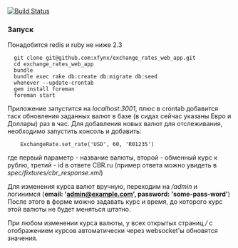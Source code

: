 [![Build Status](https://travis-ci.org/xfynx/exchange_rates_web_app.svg)](https://travis-ci.org/xfynx/exchange_rates_web_app)

### Запуск
Понадобится redis и ruby не ниже 2.3
```
  git clone git@github.com:xfynx/exchange_rates_web_app.git
  cd exchange_rates_web_app
  bundle
  bundle exec rake db:create db:migrate db:seed
  whenever --update-crontab
  gem install foreman
  foreman start
```
Приложение запустится на *localhost:3001*, плюс в crontab добавится таск обновления заданных валют в базе (в сидах сейчас указаны Евро и Доллары) раз в час.
Для добавления новых валют для отслеживания, необходимо запустить консоль и добавить:
```
    ExchangeRate.set_rate('USD', 60, 'R01235')
```
где первый параметр - название валюты, второй - обменный курс к рублю, третий - id в ответе CBR.ru (пример ответа можно увидеть в *spec/fixtures/cbr_response.xml*)

Для изменения курса валют вручную, переходим на */admin* и логинимся (**email: 'admin@example.com', password: 'some-pass-word'**)
После этого в форме можно задавать курс и время, до которого курс этой валюты не будет меняться штатно.

При любом изменении курса валюты, у всех открытых страниц */* с отображением курсов автоматически через websocket'ы обновятся значения.